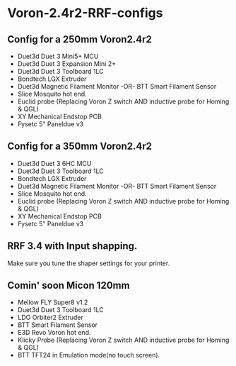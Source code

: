 # Voron-2.4r2-RRF-configs
## Config for a 250mm Voron2.4r2 
- Duet3d Duet 3 Mini5+ MCU
- Duet3d Duet 3 Expansion Mini 2+
- Duet3d Duet 3 Toolboard 1LC
- Bondtech LGX Extruder
- Duet3d Magnetic Filament Monitor -OR- BTT Smart Filament Sensor
- Slice Mosquito hot end.
- Euclid probe (Replacing Voron Z switch AND inductive probe for Homing & QGL)
- XY Mechanical Endstop PCB
- Fysetc 5" Paneldue v3

## Config for a 350mm Voron2.4r2 
- Duet3d Duet 3 6HC MCU
- Duet3d Duet 3 Toolboard 1LC
- Bondtech LGX Extruder
- Duet3d Magnetic Filament Monitor -OR- BTT Smart Filament Sensor
- Slice Mosquito hot end.
- Euclid probe (Replacing Voron Z switch AND inductive probe for Homing & QGL)
- XY Mechanical Endstop PCB
- Fysetc 5" Paneldue v3

## RRF 3.4 with Input shapping.
Make sure you tune the shaper settings for your printer.

## Comin' soon Micon 120mm
- Mellow FLY Super8 v1.2
- Duet3d Duet 3 Toolboard 1LC
- LDO Orbiter2 Extruder
- BTT Smart Filament Sensor
- E3D Revo Voron hot end.
- Klicky Probe (Replacing Voron Z switch AND inductive probe for Homing & QGL)
- BTT TFT24 in Emulation mode(no touch screen).


